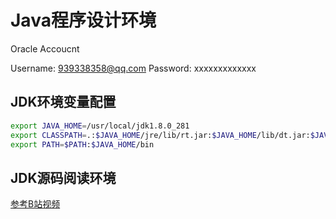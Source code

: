 # Java程序设计环境

Oracle Accoucnt

Username: 939338358@qq.com
Password: xxxxxxxxxxxxx

## JDK环境变量配置

```bash
export JAVA_HOME=/usr/local/jdk1.8.0_281
export CLASSPATH=.:$JAVA_HOME/jre/lib/rt.jar:$JAVA_HOME/lib/dt.jar:$JAVA_HOME/lib/tools.jar
export PATH=$PATH:$JAVA_HOME/bin
```

## JDK源码阅读环境

[参考B站视频](https://www.bilibili.com/video/BV1V7411U78L)
